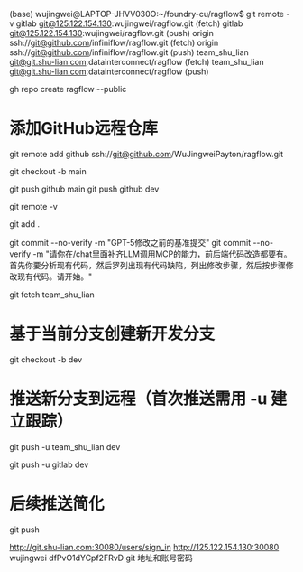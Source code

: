 (base) wujingwei@LAPTOP-JHVV030O:~/foundry-cu/ragflow$ git remote -v
gitlab  git@125.122.154.130:wujingwei/ragflow.git (fetch)
gitlab  git@125.122.154.130:wujingwei/ragflow.git (push)
origin  ssh://git@github.com/infiniflow/ragflow.git (fetch)
origin  ssh://git@github.com/infiniflow/ragflow.git (push)
team_shu_lian   git@git.shu-lian.com:datainterconnect/ragflow (fetch)
team_shu_lian   git@git.shu-lian.com:datainterconnect/ragflow (push)



gh repo create ragflow --public
# 添加GitHub远程仓库
git remote add github ssh://git@github.com/WuJingweiPayton/ragflow.git 


git checkout -b main

git push github main
git push github dev

git remote -v

git add .




git commit  --no-verify -m "GPT-5修改之前的基准提交" 
git commit  --no-verify -m "请你在/chat里面补齐LLM调用MCP的能力，前后端代码改造都要有。首先你要分析现有代码，然后罗列出现有代码缺陷，列出修改步骤，然后按步骤修改现有代码。请开始。" 



git fetch team_shu_lian

# 基于当前分支创建新开发分支
git checkout -b dev

# 推送新分支到远程（首次推送需用 -u 建立跟踪）
git push -u team_shu_lian dev

git push -u gitlab dev

# 后续推送简化
git push


http://git.shu-lian.com:30080/users/sign_in
http://125.122.154.130:30080 wujingwei dfPvO1dYCpf2FRvD
git 地址和账号密码

